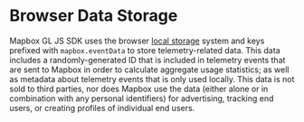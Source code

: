 # Browser Data Storage
Mapbox GL JS SDK uses the browser [local storage](https://developer.mozilla.org/en-US/docs/Web/API/Window/localStorage) system and keys prefixed with `mapbox.eventData` to store telemetry-related data. This data includes a randomly-generated ID that is included in telemetry events that are sent to Mapbox in order to calculate aggregate usage statistics; as well as metadata about telemetry events that is only used locally. This data is not sold to third parties, nor does Mapbox use the data (either alone or in combination with any personal identifiers) for advertising, tracking end users, or creating profiles of individual end users.
